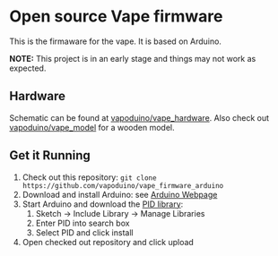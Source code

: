 # Open source Vape firmware
This is the firmaware for the vape.
It is based on Arduino.

**NOTE:** This project is in an early stage and things may not work as expected.

## Hardware
Schematic can be found at [vapoduino/vape_hardware](https://github.com/vapoduino/vape_schematics).
Also check out [vapoduino/vape_model](https://github.com/vapoduino/vape_model) for a wooden model.

## Get it Running
1. Check out this repository: `git clone https://github.com/vapoduino/vape_firmware_arduino`
2. Download and install Arduino: see [Arduino Webpage](https://www.arduino.cc/en/Main/Software)
3. Start Arduino and download the [PID library](https://playground.arduino.cc/Code/PIDLibrary):
    1. Sketch -> Include Library -> Manage Libraries
    2. Enter PID into search box
    3. Select PID and click install
4. Open checked out repository and click upload

